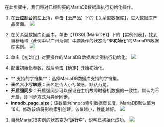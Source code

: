  在此步骤中，我们将对已经购买的MariaDB数据库执行初始化操作。
1. 在[云控制台](http://console.tcecqpoc.fsphere.cn/)的左上角，单击【云产品】下的【关系型数据库】，进入数据库产品页面。
![](http://imgcache.tcecqpoc.fsphere.cn/image/mc.qcloudimg.com/static/img/511cad3621447b36d204b87bf83bb09f/image.png)
1. 在关系型数据库页面中，单击【TDSQL(MariaDB)】下的【实例列表】，找到目标地域（此例中以广州为例）中要操作的状态为“**未初始化**”的MariaDB数据库实例。
![](http://imgcache.tcecqpoc.fsphere.cn/image/mc.qcloudimg.com/static/img/d947b9c5326ae79c36ff283335d56b65/image.png)
1. 单击【初始化】对要操作的MariaDB 数据库实例执行初始化。
![](http://imgcache.tcecqpoc.fsphere.cn/image/mc.qcloudimg.com/static/img/038c3fe9ba91793d68023f0fb5ec6df0/image.png)

1. 配置初始化参数，然后单击【确定】开始初始化。
 - ** 支持的字符集**：选择MariaDB数据库支持的字符集。
 - **表名大小写敏感**：表名是否大小写敏感，默认为是。
 - **开启强同步**：开启强同步可以保证在主机故障时备机数据的一致性。默认为不开启，即同步方式为异步同步。
 - **innodb_page_size**：该数值为Innodb索引数据页长度，MariaDB默认值为16K。修改该值将影响索引创建，该值越小，性能越好。
![](http://imgcache.tcecqpoc.fsphere.cn/image/mc.qcloudimg.com/static/img/7b9c1afcae2239d041a467eda7af3414/image.png)
1. 目标MariaDB实例的状态变为“**运行中**”，说明已初始化成功。
 ![](http://imgcache.tcecqpoc.fsphere.cn/image/mc.qcloudimg.com/static/img/f4c9216239116666bc51ee2d42a5df59/image.png)
